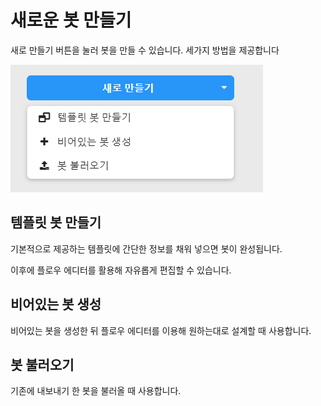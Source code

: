 # 새로운 봇 만들기

새로 만들기 버튼을 눌러 봇을 만들 수 있습니다. 세가지 방법을 제공합니다

![](../../.gitbook/assets/create_new_bot.png)

## 템플릿 봇 만들기

기본적으로 제공하는 템플릿에 간단한 정보를 채워 넣으면 봇이 완성됩니다.

이후에 플로우 에디터를 활용해 자유롭게 편집할 수 있습니다.

## 비어있는 봇 생성

비어있는 봇을 생성한 뒤 플로우 에디터를 이용해 원하는대로 설계할 때 사용합니다.

## 봇 불러오기

기존에 내보내기 한 봇을 불러올 때 사용합니다.

